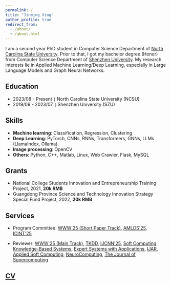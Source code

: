 ```yaml
---
permalink: /
title: "Jinming Xing"
author_profile: true
redirect_from: 
  - /about/
  - /about.html
---
```


I am a second year PhD student in Computer Science Department of [North Carolina State University](https://www.ncsu.edu). Prior to that, I got my bachelor degree (Honor) from Computer Science Department of [Shenzhen University](https://www.szu.edu.cn/). My research interests lie in Applied Machine Learning/Deep Learning, especially in Large Language Models and Graph Neural Networks.

Education
---
* 2023/08 - Present `|` North Carolina State University (NCSU)
* 2019/09 - 2023/07 `|` Shenzhen University (SZU)

Skills
---
* **Machine learning**: Classification, Regression, Clustering
* **Deep Learning**: PyTorch, CNNs, RNNs, Transformers, GNNs, LLMs (LlamaIndex, Ollama).
* **Image processing**: OpenCV
* **Others**: Python, C++, Matlab, Linux, Web Crawler, Flask, MySQL

Grants
---
* National College Students Innovation and Entrepreneurship Training Project, 2021, **20k RMB**
* Guangdong Province Science and Technology Innovation Strategy Special Fund Project, 2022, **20k RMB**


Services
---
* Program Committee: [WWW'25 (Short Paper Track)](https://www2025.thewebconf.org), [AMLDS'25](https://amlds.site/tpc.html), [ICINT'25](https://www.icint.org/committee.html)
<!-- [CACML'25](https://www.cacml.net/Program\%20Committee.html), [IJNLC](https://airccse.org/journal/ijnlc/editorialboard.html), [ISPR'25](https://csita2025.org/ispr/committee) -->
* Reviewer: [WWW'25 (Main Track)](https://www2025.thewebconf.org/), [TKDD](https://dl.acm.org/journal/tkdd), [IJCNN'25](https://2025.ijcnn.org/), [Soft Computing](https://link.springer.com/journal/500), [Knowledge-Based Systems](https://www.sciencedirect.com/journal/knowledge-based-systems), [Expert Systems with Applications](https://www.sciencedirect.com/journal/expert-systems-with-applications), [IJAR](https://www.sciencedirect.com/journal/international-journal-of-approximate-reasoning), [Applied Soft Computing](https://www.sciencedirect.com/journal/applied-soft-computing), [NeuroComputing](https://www.sciencedirect.com/journal/neurocomputing), [The Journal of Supercomputing](https://link.springer.com/journal/11227) 
 <!-- ,[TFSS](https://sanad.iau.ir/journal/tfss/), [IJCSMA](https://www.ijcsma.com/), [AAIML](https://www.oajaiml.com/), [MLR](http://www.mlrjournal.org/reviewers), [CEEIT'25](https://www.ceeit.net), [CVML'25](https://iccvml.com/) -->

<!-- Awards
---
* Shenzhen University Excellent Graduation Student
* Shenzhen University Honored Bachelor Degree 
-->

[CV](files/resume.pdf)
---
